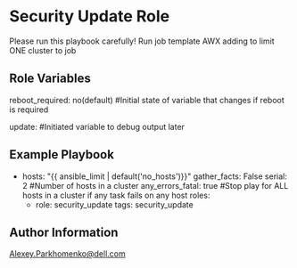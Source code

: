 Security Update Role
=========

Please run this playbook carefully!
Run job template AWX adding to limit ONE cluster to job


Role Variables
--------------
reboot_required: no(default) #Initial state of variable that changes if reboot is required 

update: #Initiated variable to debug output later


Example Playbook
----------------

- hosts: "{{ ansible_limit | default('no_hosts')}}"
  gather_facts: False
  serial: 2 #Number of hosts in a cluster
  any_errors_fatal: true #Stop play for ALL hosts in a cluster if any task fails on any host
  roles:
    - role: security_update
      tags: security_update


Author Information
------------------

Alexey.Parkhomenko@dell.com